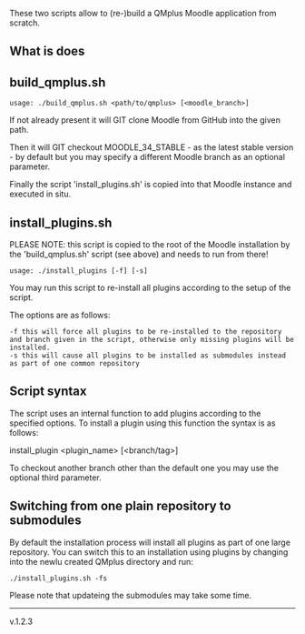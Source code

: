 These two scripts allow to (re-)build a QMplus Moodle application from scratch.

What is does
---------------

build_qmplus.sh
---------------

	usage: ./build_qmplus.sh <path/to/qmplus> [<moodle_branch>]

If not already present it will GIT clone Moodle from GitHub into the given path.

Then it will GIT checkout MOODLE_34_STABLE - as the latest stable version - by default but you may specify a different Moodle branch as an optional parameter.

Finally the script 'install_plugins.sh' is copied into that Moodle instance and executed in situ.


install_plugins.sh
------------------
PLEASE NOTE: this script is copied to the root of the Moodle installation by the 'build_qmplus.sh' script (see above) and needs to run from there!

	usage: ./install_plugins [-f] [-s]  

You may run this script to re-install all plugins according to the setup of the script.

The options are as follows:

	-f this will force all plugins to be re-installed to the repository and branch given in the script, otherwise only missing plugins will be installed.
	-s this will cause all plugins to be installed as submodules instead as part of one common repository

Script syntax
-------------
The script uses an internal function to add plugins according to the specified options.
To install a plugin using this function the syntax is as follows:

 install_plugin <gitURL> <plugin_name> [<branch/tag>]

To checkout another branch other than the default one you may use the optional third parameter.

Switching from one plain repository to submodules
-------------------------------------------------
By default the installation process will install all plugins as part of one large repository.
You can switch this to an installation using plugins by changing into the newlu created QMplus directory and run:

	./install_plugins.sh -fs

Please note that updateing the submodules may take some time.

----
v.1.2.3
